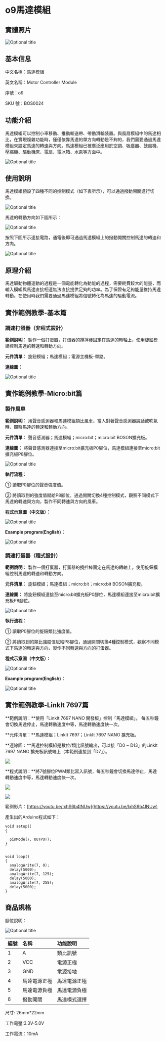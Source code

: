 # o9馬達模組

## 實體照片

![Optional title](../../.gitbook/assets/motor_controller_module.jpg)

## 基本信息

中文名稱：馬達模組

英文名稱：Motor Controller Module

序號：o9

SKU 號：BOS0024

## 功能介紹

馬達模組可以控制小車移動、推動輸送帶、帶動滑輪裝置。與風扇模組中的馬達相比，在實現複雜功能時，僅僅依靠馬達的單方向轉動是不夠的，我們需要通過馬達模組來設定馬達的轉速與方向。馬達模組已被廣泛應用於空調、吸塵器、鼓風機、壓縮機、驅動機床、電扇、電冰箱、水泵等方面中。

![Optional title](../../.gitbook/assets/motor_controller_module_intro.png)

## 使用說明

馬達模組預設了四種不同的控制模式（如下表所示），可以通過撥動開關進行切換。

![Optional title](../../.gitbook/assets/motor_controller_module_ui1.png)

馬達的轉動方向如下圖所示：

![Optional title](../../.gitbook/assets/motor_controller_module_ui2.png)

按照下圖所示連接電路，通電後即可通過馬達模組上的撥動開關控制馬達的轉速和方向。

![Optional title](../../.gitbook/assets/motor_controller_module_ui3.png)

## 原理介紹

馬達驅動物體運動的過程是一個電能轉化為動能的過程，需要耗費較大的能量，而輸入模組與馬達直接相連無法直接提供足夠的功率。為了保證有足夠能量維持馬達轉動，在使用時我們需要通過馬達模組將信號轉化為馬達的驅動電流。

## 實作範例教學-基本篇

### **調速打蛋器（非程式設計）**

**範例說明：** 製作一個打蛋器，打蛋器的攪拌棒固定在馬達的轉軸上，使用旋鈕模組控制馬達的轉速和轉動方向。

**元件清單：** 旋鈕模組；馬達模組；電源主機板-單路。

**連線圖：**

![Optional title](../../.gitbook/assets/motor_controller_module_exampl1.png)

## 實作範例教學-Micro:bit篇

### **製作風車**

**範例說明：** 用聲音感測器和馬達模組類比風車，當人對著聲音感測器說話或吹氣時，觀察馬達的轉速和轉動方向。

**元件清單：** 聲音感測器；馬達模組；micro:bit；micro:bit BOSON擴充板。

**連線圖：** 將聲音感測器連接至micro:bit擴充板P0腳位，馬達模組連接至micro:bit擴充板P8腳位。

![Optional title](../../.gitbook/motor_controller_module_example_m1.png)

**執行流程：**

① 讀取P0腳位的聲音強度值。

② 將讀取到的強度值賦給P8腳位，通過開關切換4種控制模式，觀察不同模式下馬達的轉速與方向，製作不同轉速與方向的風車。

**程式示意圖（中文版）：**

![Optional title](../../.gitbook/assets/motor_controller_module_prg1_ch_tw.png)

**Example program\(English\)：**

![Optional title](../../.gitbook/assets/motor_controller_module_prg1_en.png)

### **調速打蛋器（程式設計）**

**範例說明：** 製作一個打蛋器，打蛋器的攪拌棒固定在馬達的轉軸上，使用旋鈕模組控制馬達的轉速和轉動方向。

**元件清單：** 旋鈕模組；馬達模組；micro:bit；micro:bit BOSON擴充板。

**連線圖：** 將旋鈕模組連接至micro:bit擴充板P0腳位，馬達模組連接至micro:bit擴充板P8腳位。

![Optional title](../../.gitbook/assets/motor_controller_module_example_m2.png)

**執行流程：**

① 讀取P0腳位的旋鈕類比強度值。

② 將讀取到的類比強度值賦給P8腳位，通過開關切換4種控制模式，觀察不同模式下馬達的轉速與方向，製作不同轉速與方向的打蛋器。

**程式示意圖（中文版）：**

![Optional title](../../.gitbook/assets/motor_controller_module_prg2_ch_tw.png)

**Example program\(English\)：**

![Optional title](../../.gitbook/assets/motor_controller_module_prg2_en.png)

## 實作範例教學-LinkIt 7697篇

**範例說明：**使用「LinkIt 7697 NANO 開發板」控制「馬達模組」， 每五秒鐘會切換馬達停止，馬達轉動速度中等，馬達轉動速度快一次。

**元件清單：**馬達模組；LinkIt 7697；LinkIt 7697 NANO 擴充板。

**連線圖：**馬達控制模組是數位/類比訊號輸出，可以接「D0 ~ D13」的LinkIt 7697 NANO 擴充板訊號端上（本範例連接到「D7」）。

![](../../.gitbook/assets/motor_controller_7697_1.jpg)

**程式說明：**將7號腳位PWM類比寫入訊號，每五秒鐘會切換馬達停止，馬達轉動速度中等，馬達轉動速度快一次。

![](../../.gitbook/assets/motor_controller_7697_2.jpg)

![](../../.gitbook/assets/motor_controller_7697_3.jpg)

範例影片：[https://youtu.be/IxhS6b4INUw](https://youtu.be/IxhS6b4INUw)

產生出的Arduino程式如下：

```text
void setup()
{

  pinMode(7, OUTPUT);
}


void loop()
{
  analogWrite(7, 0);
  delay(5000);
  analogWrite(7, 125);
  delay(5000);
  analogWrite(7, 255);
  delay(5000);
}
```

## 商品規格

腳位說明：

![Optional title](../../.gitbook/assets/motor_controller_module_spec.png)

| **編號** | **名稱** | **功能說明** |
| :--- | :--- | :--- |
| 1 | A | 類比訊號 |
| 2 | VCC | 電源正極 |
| 3 | GND | 電源接地 |
| 4 | 馬達電源正極 | 馬達電源正極 |
| 5 | 馬達電源負極 | 馬達電源負極 |
| 6 | 撥動開關 | 馬達模式選擇 |

尺寸: 26mm\*22mm

工作電壓:3.3V-5.0V

工作電流：10mA

